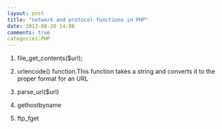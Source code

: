 ```yaml
---
layout: post
title: "network and protocol functions in PHP"
date: 2013-08-28 14:08
comments: true
categories:PHP
---
```

1. file_get_contents($url);

2. urlencode() function.This function takes a string and converts it to the proper format for an URL

3. parse_url($url)

4. gethostbyname

5. ftp_fget



